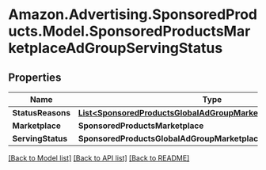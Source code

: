 # Amazon.Advertising.SponsoredProducts.Model.SponsoredProductsMarketplaceAdGroupServingStatus

## Properties

Name | Type | Description | Notes
------------ | ------------- | ------------- | -------------
**StatusReasons** | [**List&lt;SponsoredProductsGlobalAdGroupMarketplaceServingReason&gt;**](SponsoredProductsGlobalAdGroupMarketplaceServingReason.md) |  | [optional] 
**Marketplace** | **SponsoredProductsMarketplace** |  | [optional] 
**ServingStatus** | **SponsoredProductsGlobalAdGroupMarketplaceServingStatus** |  | 

[[Back to Model list]](../README.md#documentation-for-models) [[Back to API list]](../README.md#documentation-for-api-endpoints) [[Back to README]](../README.md)

